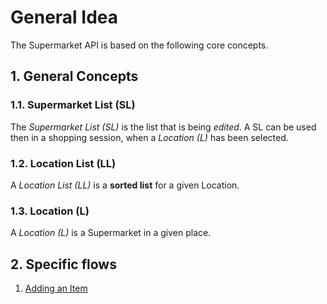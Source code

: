 # General Idea

The Supermarket API is based on the following core concepts. 

## 1. General Concepts
### 1.1. Supermarket List (SL)
The *Supermarket List (SL)* is the list that is being *edited*. A SL can be used then in a shopping session, when a *Location (L)* has been selected.

### 1.2. Location List (LL)
A *Location List (LL)* is a **sorted list** for a given Location.

### 1.3. Location (L)
A *Location (L)* is a Supermarket in a given place. 

## 2. Specific flows

 1. [Adding an Item](adding-item.md)
